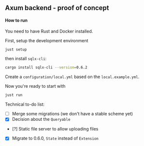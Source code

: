 ## Axum backend - proof of concept

#### How to run

You need to have Rust and Docker installed.

First, setup the development environment

```sh
just setup
```

then install `sqlx-cli`:

```sh
cargo install sqlx-cli --version=0.6.2
```

Create a `configuration/local.yml` based on the `local.example.yml`.

Now you're ready to start with

```sh
just run
```

Technical to-do list:

- [ ] Merge some migrations (we don't have a stable scheme yet)
- [x] Decision about the `Queryable`
- [?] Static file server to allow uploading files
- [x] Migrate to 0.6.0, `State` instead of `Extension`
